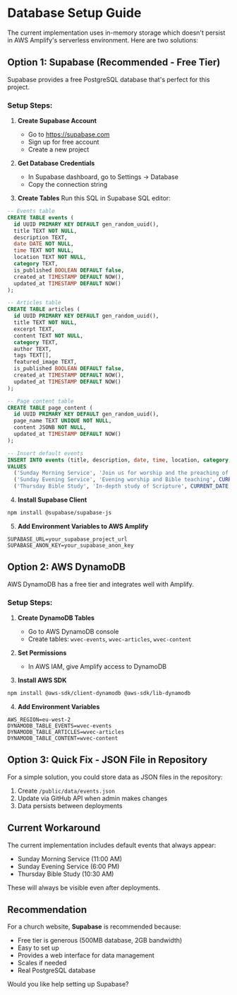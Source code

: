 # Database Setup Guide

The current implementation uses in-memory storage which doesn't persist in AWS Amplify's serverless environment. Here are two solutions:

## Option 1: Supabase (Recommended - Free Tier)

Supabase provides a free PostgreSQL database that's perfect for this project.

### Setup Steps:

1. **Create Supabase Account**
   - Go to https://supabase.com
   - Sign up for free account
   - Create a new project

2. **Get Database Credentials**
   - In Supabase dashboard, go to Settings → Database
   - Copy the connection string

3. **Create Tables**
   Run this SQL in Supabase SQL editor:

```sql
-- Events table
CREATE TABLE events (
  id UUID PRIMARY KEY DEFAULT gen_random_uuid(),
  title TEXT NOT NULL,
  description TEXT,
  date DATE NOT NULL,
  time TEXT NOT NULL,
  location TEXT NOT NULL,
  category TEXT,
  is_published BOOLEAN DEFAULT false,
  created_at TIMESTAMP DEFAULT NOW(),
  updated_at TIMESTAMP DEFAULT NOW()
);

-- Articles table
CREATE TABLE articles (
  id UUID PRIMARY KEY DEFAULT gen_random_uuid(),
  title TEXT NOT NULL,
  excerpt TEXT,
  content TEXT NOT NULL,
  category TEXT,
  author TEXT,
  tags TEXT[],
  featured_image TEXT,
  is_published BOOLEAN DEFAULT false,
  created_at TIMESTAMP DEFAULT NOW(),
  updated_at TIMESTAMP DEFAULT NOW()
);

-- Page content table
CREATE TABLE page_content (
  id UUID PRIMARY KEY DEFAULT gen_random_uuid(),
  page_name TEXT UNIQUE NOT NULL,
  content JSONB NOT NULL,
  updated_at TIMESTAMP DEFAULT NOW()
);

-- Insert default events
INSERT INTO events (title, description, date, time, location, category, is_published)
VALUES 
  ('Sunday Morning Service', 'Join us for worship and the preaching of God''s Word', CURRENT_DATE, '11:00 AM', 'Whiddon Valley Evangelical Church', 'service', true),
  ('Sunday Evening Service', 'Evening worship and Bible teaching', CURRENT_DATE, '6:00 PM', 'Whiddon Valley Evangelical Church', 'service', true),
  ('Thursday Bible Study', 'In-depth study of Scripture', CURRENT_DATE + INTERVAL '3 days', '10:30 AM', 'Whiddon Valley Evangelical Church', 'study', true);
```

4. **Install Supabase Client**
```bash
npm install @supabase/supabase-js
```

5. **Add Environment Variables to AWS Amplify**
```
SUPABASE_URL=your_supabase_project_url
SUPABASE_ANON_KEY=your_supabase_anon_key
```

## Option 2: AWS DynamoDB

AWS DynamoDB has a free tier and integrates well with Amplify.

### Setup Steps:

1. **Create DynamoDB Tables**
   - Go to AWS DynamoDB console
   - Create tables: `wvec-events`, `wvec-articles`, `wvec-content`

2. **Set Permissions**
   - In AWS IAM, give Amplify access to DynamoDB

3. **Install AWS SDK**
```bash
npm install @aws-sdk/client-dynamodb @aws-sdk/lib-dynamodb
```

4. **Add Environment Variables**
```
AWS_REGION=eu-west-2
DYNAMODB_TABLE_EVENTS=wvec-events
DYNAMODB_TABLE_ARTICLES=wvec-articles
DYNAMODB_TABLE_CONTENT=wvec-content
```

## Option 3: Quick Fix - JSON File in Repository

For a simple solution, you could store data as JSON files in the repository:

1. Create `/public/data/events.json`
2. Update via GitHub API when admin makes changes
3. Data persists between deployments

## Current Workaround

The current implementation includes default events that always appear:
- Sunday Morning Service (11:00 AM)
- Sunday Evening Service (6:00 PM)  
- Thursday Bible Study (10:30 AM)

These will always be visible even after deployments.

## Recommendation

For a church website, **Supabase** is recommended because:
- Free tier is generous (500MB database, 2GB bandwidth)
- Easy to set up
- Provides a web interface for data management
- Scales if needed
- Real PostgreSQL database

Would you like help setting up Supabase?